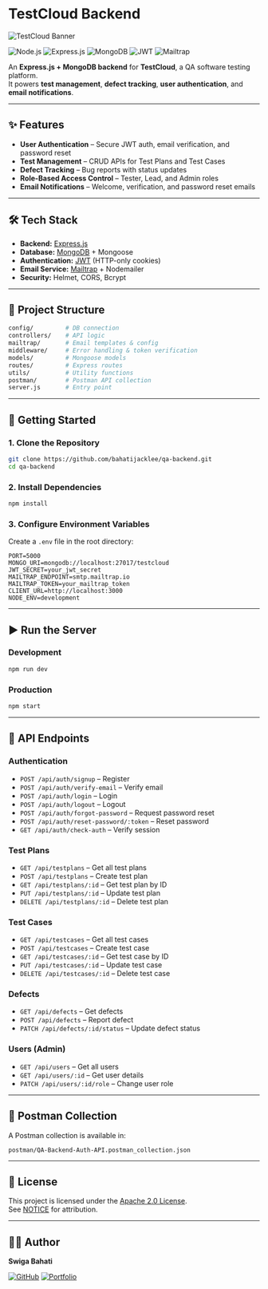  # TestCloud Backend

![TestCloud Banner](https://via.placeholder.com/1200x300.png?text=TestCloud+Backend+API)

![Node.js](https://img.shields.io/badge/Node.js-18.x-green?style=for-the-badge&logo=node.js)
![Express.js](https://img.shields.io/badge/Express.js-4.x-black?style=for-the-badge&logo=express)
![MongoDB](https://img.shields.io/badge/MongoDB-Database-green?style=for-the-badge&logo=mongodb)
![JWT](https://img.shields.io/badge/JWT-Authentication-blue?style=for-the-badge&logo=jsonwebtokens)
![Mailtrap](https://img.shields.io/badge/Mailtrap-Email-orange?style=for-the-badge&logo=mailtrap)

An **Express.js + MongoDB backend** for **TestCloud**, a QA software testing platform.  
It powers **test management**, **defect tracking**, **user authentication**, and **email notifications**.

---

## ✨ Features

- **User Authentication** – Secure JWT auth, email verification, and password reset
- **Test Management** – CRUD APIs for Test Plans and Test Cases
- **Defect Tracking** – Bug reports with status updates
- **Role-Based Access Control** – Tester, Lead, and Admin roles
- **Email Notifications** – Welcome, verification, and password reset emails

---

## 🛠 Tech Stack

- **Backend:** [Express.js](https://expressjs.com/)
- **Database:** [MongoDB](https://www.mongodb.com/) + Mongoose
- **Authentication:** [JWT](https://jwt.io/) (HTTP-only cookies)
- **Email Service:** [Mailtrap](https://mailtrap.io/) + Nodemailer
- **Security:** Helmet, CORS, Bcrypt

---

## 📂 Project Structure

```bash
config/         # DB connection
controllers/    # API logic
mailtrap/       # Email templates & config
middleware/     # Error handling & token verification
models/         # Mongoose models
routes/         # Express routes
utils/          # Utility functions
postman/        # Postman API collection
server.js       # Entry point
````

---

## 🚀 Getting Started

### 1. Clone the Repository

```bash
git clone https://github.com/bahatijacklee/qa-backend.git
cd qa-backend
```

### 2. Install Dependencies

```bash
npm install
```

### 3. Configure Environment Variables

Create a `.env` file in the root directory:

```env
PORT=5000
MONGO_URI=mongodb://localhost:27017/testcloud
JWT_SECRET=your_jwt_secret
MAILTRAP_ENDPOINT=smtp.mailtrap.io
MAILTRAP_TOKEN=your_mailtrap_token
CLIENT_URL=http://localhost:3000
NODE_ENV=development
```

---

## ▶️ Run the Server

### Development

```bash
npm run dev
```

### Production

```bash
npm start
```

---

## 📡 API Endpoints

### Authentication

* `POST /api/auth/signup` – Register
* `POST /api/auth/verify-email` – Verify email
* `POST /api/auth/login` – Login
* `POST /api/auth/logout` – Logout
* `POST /api/auth/forgot-password` – Request password reset
* `POST /api/auth/reset-password/:token` – Reset password
* `GET /api/auth/check-auth` – Verify session

### Test Plans

* `GET /api/testplans` – Get all test plans
* `POST /api/testplans` – Create test plan
* `GET /api/testplans/:id` – Get test plan by ID
* `PUT /api/testplans/:id` – Update test plan
* `DELETE /api/testplans/:id` – Delete test plan

### Test Cases

* `GET /api/testcases` – Get all test cases
* `POST /api/testcases` – Create test case
* `GET /api/testcases/:id` – Get test case by ID
* `PUT /api/testcases/:id` – Update test case
* `DELETE /api/testcases/:id` – Delete test case

### Defects

* `GET /api/defects` – Get defects
* `POST /api/defects` – Report defect
* `PATCH /api/defects/:id/status` – Update defect status

### Users (Admin)

* `GET /api/users` – Get all users
* `GET /api/users/:id` – Get user details
* `PATCH /api/users/:id/role` – Change user role

---

## 🧪 Postman Collection

A Postman collection is available in:

```
postman/QA-Backend-Auth-API.postman_collection.json
```

---

## 📜 License

This project is licensed under the [Apache 2.0 License](LICENSE).  
See [NOTICE](NOTICE) for attribution.

---

## 👨‍💻 Author

**Swiga Bahati**

[![GitHub](https://img.shields.io/badge/GitHub-Profile-black?style=flat\&logo=github)](https://github.com/bahatijacklee)
[![Portfolio](https://img.shields.io/badge/Portfolio-majorledger.vercel.app-blue?style=flat\&logo=vercel)](https://major-ledger.vercel.app)

